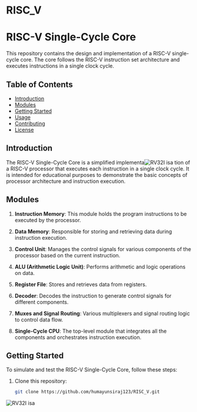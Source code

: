 # RISC_V
# RISC-V Single-Cycle Core

This repository contains the design and implementation of a RISC-V single-cycle core. The core follows the RISC-V instruction set architecture and executes instructions in a single clock cycle.

## Table of Contents

- [Introduction](#introduction)
- [Modules](#modules)
- [Getting Started](#getting-started)
- [Usage](#usage)
- [Contributing](#contributing)
- [License](#license)

## Introduction

The RISC-V Single-Cycle Core is a simplified implementa![RV32I isa](https://github.com/humayunsiraj123/RISC_V/assets/58903281/f1c78f29-1133-4a98-919a-146a576dd544)
tion of a RISC-V processor that executes each instruction in a single clock cycle. It is intended for educational purposes to demonstrate the basic concepts of processor architecture and instruction execution.

## Modules

1. **Instruction Memory**: This module holds the program instructions to be executed by the processor.

2. **Data Memory**: Responsible for storing and retrieving data during instruction execution.

3. **Control Unit**: Manages the control signals for various components of the processor based on the current instruction.

4. **ALU (Arithmetic Logic Unit)**: Performs arithmetic and logic operations on data.

5. **Register File**: Stores and retrieves data from registers.

6. **Decoder**: Decodes the instruction to generate control signals for different components.

7. **Muxes and Signal Routing**: Various multiplexers and signal routing logic to control data flow.

8. **Single-Cycle CPU**: The top-level module that integrates all the components and orchestrates instruction execution.

## Getting Started

To simulate and test the RISC-V Single-Cycle Core, follow these steps:

1. Clone this repository:
   ```bash
   git clone https://github.com/humayunsiraj123/RISC_V.git
![RV32I isa](https://github.com/humayunsiraj123/RISC_V/assets/58903281/54a815cd-25a6-4a8d-b4d8-6a2d0e1a663e)

